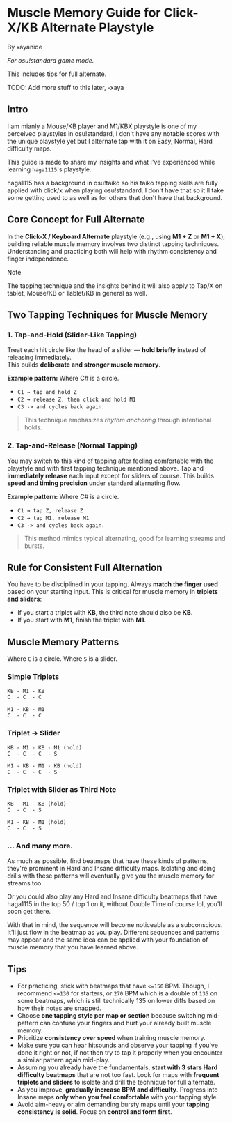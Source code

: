 # Muscle Memory Guide for Click-X/KB Alternate Playstyle
By xayanide

*For osu!standard game mode.*

This includes tips for full alternate.

TODO: Add more stuff to this later, -xaya

## Intro

I am mianly a Mouse/KB player and M1/KBX playstyle is one of my perceived playstyles in osu!standard, I don't have any notable scores with the unique playstyle yet but I alternate tap with it on Easy, Normal, Hard difficulty maps.

This guide is made to share my insights and what I've experienced while learning `haga1115`'s playstyle.

haga1115 has a background in osu!taiko so his taiko tapping skills are fully applied with click/x when playing osu!standard. I don't have that so it'll take some getting used to as well as for others that don't have that background.

## Core Concept for Full Alternate
In the **Click-X / Keyboard Alternate** playstyle (e.g., using **M1 + Z** or **M1 + X**), building reliable muscle memory involves two distinct tapping techniques. Understanding and practicing both will help with rhythm consistency and finger independence.

> [!NOTE]
> The tapping technique and the insights behind it will also apply to Tap/X on tablet, Mouse/KB or Tablet/KB in general as well.

## Two Tapping Techniques for Muscle Memory

### 1. Tap-and-Hold (Slider-Like Tapping)
Treat each hit circle like the head of a slider — **hold briefly** instead of releasing immediately.  
This builds **deliberate and stronger muscle memory**.

**Example pattern:**
Where C# is a circle.

- `C1 → tap and hold Z`
- `C2 → release Z, then click and hold M1`
- `C3 -> and cycles back again.`

> This technique emphasizes *rhythm anchoring* through intentional holds.

### 2. Tap-and-Release (Normal Tapping)
You may switch to this kind of tapping after feeling comfortable with the playstyle and with first tapping technique mentioned above.
Tap and **immediately release** each input except for sliders of course.
This builds **speed and timing precision** under standard alternating flow.

**Example pattern:**
Where C# is a circle.

- `C1 → tap Z, release Z`
- `C2 → tap M1, release M1`
- `C3 -> and cycles back again.`

> This method mimics typical alternating, good for learning streams and bursts.

## Rule for Consistent Full Alternation

You have to be disciplined in your tapping.
Always **match the finger used** based on your starting input. This is critical for muscle memory in **triplets and sliders**:

- If you start a triplet with **KB**, the third note should also be **KB**.
- If you start with **M1**, finish the triplet with **M1**.

## Muscle Memory Patterns

Where `C` is a circle.
Where `S` is a slider.

### Simple Triplets
```
KB - M1 - KB
C  - C  - C

M1 - KB - M1
C  - C  - C
```

### Triplet → Slider
```
KB - M1 - KB - M1 (hold)
C  - C  - C  - S

M1 - KB - M1 - KB (hold)
C  - C  - C  - S
```

### Triplet with Slider as Third Note
```
KB - M1 - KB (hold)
C  - C  - S

M1 - KB - M1 (hold)
C  - C  - S
```

### ... And many more.

As much as possible, find beatmaps that have these kinds of patterns, they're prominent in Hard and Insane difficulty maps. Isolating and doing drills with these patterns will eventually give you the muscle memory for streams too.

Or you could also play any Hard and Insane difficulty beatmaps that have haga1115 in the top 50 / top 1 on it, without Double Time of course lol, you'll soon get there.

With that in mind, the sequence will become noticeable as a subconscious. It'll just flow in the beatmap as you play. Different sequences and patterns may appear and the same idea can be applied with your foundation of muscle memory that you have learned above.

## Tips
- For practicing, stick with beatmaps that have `<=150` BPM. Though, I recommend `<=130` for starters, or `270` BPM which is a double of `135` on some beatmaps, which is still technically 135 on lower diffs based on how their notes are snapped.
- Choose **one tapping style per map or section** because switching mid-pattern can confuse your fingers and hurt your already built muscle memory.
- Prioritize **consistency over speed** when training muscle memory.
- Make sure you can hear hitsounds and observe your tapping if you've done it right or not, if not then try to tap it properly when you encounter a similar pattern again mid-play.
- Assuming you already have the fundamentals, **start with 3 stars Hard difficulty beatmaps** that are not too fast. Look for maps with **frequent triplets and sliders** to isolate and drill the technique for full alternate.
- As you improve, **gradually increase BPM and difficulty**. Progress into Insane maps **only when you feel comfortable** with your tapping style.
- Avoid aim-heavy or aim demanding bursty maps until your **tapping consistency is solid**. Focus on **control and form first**.
